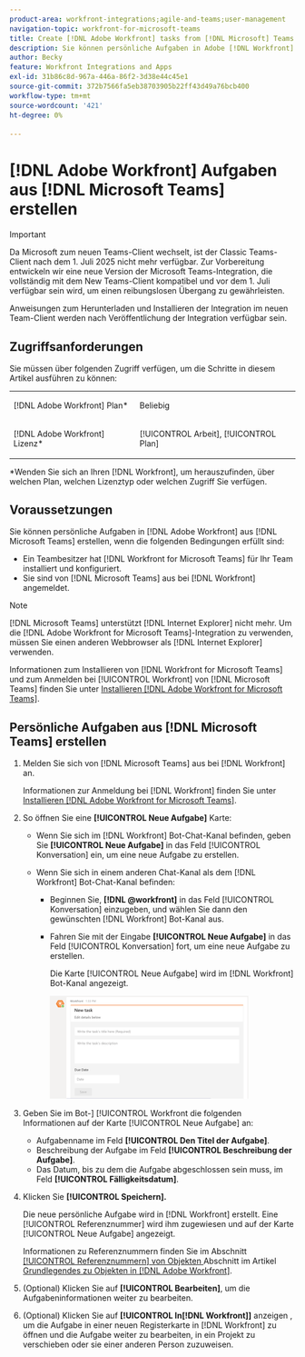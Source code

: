 ```yaml
---
product-area: workfront-integrations;agile-and-teams;user-management
navigation-topic: workfront-for-microsoft-teams
title: Create [!DNL Adobe Workfront] tasks from [!DNL Microsoft] Teams
description: Sie können persönliche Aufgaben in Adobe [!DNL Workfront] von Microsoft Teams erstellen, wenn ein Teambesitzer Microsoft Teams für Ihr  [!DNL Workfront]  installiert und konfiguriert hat und Sie von Microsoft Teams aus bei Workfront angemeldet sind.
author: Becky
feature: Workfront Integrations and Apps
exl-id: 31b86c8d-967a-446a-86f2-3d38e44c45e1
source-git-commit: 372b7566fa5eb38703905b22ff43d49a76bcb400
workflow-type: tm+mt
source-wordcount: '421'
ht-degree: 0%

---
```


# [!DNL Adobe Workfront] Aufgaben aus [!DNL Microsoft Teams] erstellen

>[!IMPORTANT]
>
>Da Microsoft zum neuen Teams-Client wechselt, ist der Classic Teams-Client nach dem 1. Juli 2025 nicht mehr verfügbar. Zur Vorbereitung entwickeln wir eine neue Version der Microsoft Teams-Integration, die vollständig mit dem New Teams-Client kompatibel und vor dem 1. Juli verfügbar sein wird, um einen reibungslosen Übergang zu gewährleisten.
>
>Anweisungen zum Herunterladen und Installieren der Integration im neuen Team-Client werden nach Veröffentlichung der Integration verfügbar sein.

## Zugriffsanforderungen

Sie müssen über folgenden Zugriff verfügen, um die Schritte in diesem Artikel ausführen zu können:

<table style="table-layout:auto"> 
 <col> 
 <col> 
 <tbody> 
  <tr> 
   <td role="rowheader">[!DNL Adobe Workfront] Plan*</td> 
   <td> <p>Beliebig</p> </td> 
  </tr> 
  <tr> 
   <td role="rowheader">[!DNL Adobe Workfront] Lizenz*</td> 
   <td> <p>[!UICONTROL Arbeit], [!UICONTROL Plan]</p> </td> 
  </tr>
 </tbody> 
</table>

&#42;Wenden Sie sich an Ihren [!DNL Workfront], um herauszufinden, über welchen Plan, welchen Lizenztyp oder welchen Zugriff Sie verfügen.

## Voraussetzungen

Sie können persönliche Aufgaben in [!DNL Adobe Workfront] aus [!DNL Microsoft Teams] erstellen, wenn die folgenden Bedingungen erfüllt sind:

* Ein Teambesitzer hat [!DNL Workfront for Microsoft Teams] für Ihr Team installiert und konfiguriert.
* Sie sind von [!DNL Microsoft Teams] aus bei [!DNL Workfront] angemeldet.

>[!NOTE]
>
>[!DNL Microsoft Teams] unterstützt [!DNL Internet Explorer] nicht mehr. Um die [!DNL Adobe Workfront for Microsoft Teams]-Integration zu verwenden, müssen Sie einen anderen Webbrowser als [!DNL Internet Explorer] verwenden.

Informationen zum Installieren von [!DNL Workfront for Microsoft Teams] und zum Anmelden bei [!UICONTROL Workfront] von [!DNL Microsoft Teams] finden Sie unter [Installieren [!DNL Adobe Workfront for Microsoft Teams]](../../workfront-integrations-and-apps/using-workfront-with-microsoft-teams/install-workfront-ms-teams.md).

## Persönliche Aufgaben aus [!DNL Microsoft Teams] erstellen

1. Melden Sie sich von [!DNL Microsoft Teams] aus bei [!DNL Workfront] an.

   Informationen zur Anmeldung bei [!DNL Workfront] finden Sie unter [Installieren [!DNL Adobe Workfront for Microsoft Teams]](../../workfront-integrations-and-apps/using-workfront-with-microsoft-teams/install-workfront-ms-teams.md).

1. So öffnen Sie eine **[!UICONTROL Neue Aufgabe]** Karte:

   * Wenn Sie sich im [!DNL Workfront] Bot-Chat-Kanal befinden, geben Sie **[!UICONTROL Neue Aufgabe]** in das Feld [!UICONTROL Konversation] ein, um eine neue Aufgabe zu erstellen.
   * Wenn Sie sich in einem anderen Chat-Kanal als dem [!DNL Workfront] Bot-Chat-Kanal befinden:

      * Beginnen Sie, **[!DNL @workfront]** in das Feld [!UICONTROL Konversation] einzugeben, und wählen Sie dann den gewünschten [!DNL Workfront] Bot-Kanal aus.
      * Fahren Sie mit der Eingabe **[!UICONTROL Neue Aufgabe]** in das Feld [!UICONTROL Konversation] fort, um eine neue Aufgabe zu erstellen.

        Die Karte [!UICONTROL Neue Aufgabe] wird im [!DNL Workfront] Bot-Kanal angezeigt.

        ![ms_teams_new_task_card.png](assets/ms-teams-new-task-card-350x181.png)

1. Geben Sie im Bot-] [!UICONTROL Workfront die folgenden Informationen auf der Karte [!UICONTROL Neue Aufgabe] an:

   * Aufgabenname im Feld **[!UICONTROL Den Titel der Aufgabe]**.
   * Beschreibung der Aufgabe im Feld **[!UICONTROL Beschreibung der Aufgabe]**.
   * Das Datum, bis zu dem die Aufgabe abgeschlossen sein muss, im Feld **[!UICONTROL Fälligkeitsdatum]**.

1. Klicken Sie **[!UICONTROL Speichern].**

   Die neue persönliche Aufgabe wird in [!DNL Workfront] erstellt. Eine [!UICONTROL Referenznummer] wird ihm zugewiesen und auf der Karte [!UICONTROL Neue Aufgabe] angezeigt.

   Informationen zu Referenznummern finden Sie im Abschnitt [[!UICONTROL Referenznummern] von Objekten ](../../workfront-basics/navigate-workfront/workfront-navigation/understand-objects.md#understanding-reference-numbers-of-objects) Abschnitt im Artikel [Grundlegendes zu Objekten in [!DNL Adobe Workfront]](../../workfront-basics/navigate-workfront/workfront-navigation/understand-objects.md).

1. (Optional) Klicken Sie auf **[!UICONTROL Bearbeiten]**, um die Aufgabeninformationen weiter zu bearbeiten.
1. (Optional) Klicken Sie auf **[!UICONTROL In[!DNL Workfront]]** anzeigen , um die Aufgabe in einer neuen Registerkarte in [!DNL Workfront] zu öffnen und die Aufgabe weiter zu bearbeiten, in ein Projekt zu verschieben oder sie einer anderen Person zuzuweisen.
